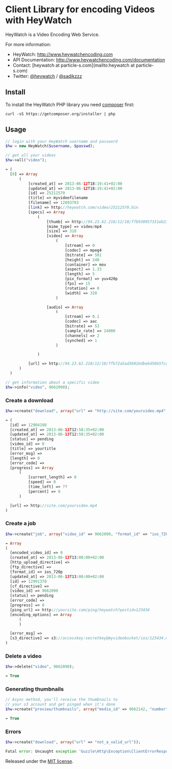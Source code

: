 # Client Library for encoding Videos with HeyWatch #

HeyWatch is a Video Encoding Web Service.

For more information:

* HeyWatch: http://www.heywatchencoding.com
* API Documentation: http://www.heywatchencoding.com/documentation
* Contact: [heywatch at particle-s.com](mailto:heywatch at particle-s.com)
* Twitter: [@heywatch](http://twitter.com/heywatch) / [@sadikzzz](http://twitter.com/sadikzzz)

## Install ##

To install the HeyWatch PHP library you need [composer](http://getcomposer.org) first:

``` console
curl -sS https://getcomposer.org/installer | php
```

## Usage ##

```php
// login with your HeyWatch username and password
$hw = new HeyWatch($username, $passwd);

// get all your videos
$hw->all("video");

➔ (
  [0] => Array
      (
          [created_at] => 2013-06-12T18:19:41+02:00
          [updated_at] => 2013-06-12T18:19:41+02:00
          [id] => 25212570
          [title] => myvideofilename
          [filename] => 12893703
          [link] => http://heywatch.com/video/25212570.bin
          [specs] => Array
              (
                  [thumb] => http://94.23.62.218/12/18/ffb930957331eb2300b36ed60adcfa6c/12893703.jpg
                  [mime_type] => video/mp4
                  [size] => 318
                  [video] => Array
                      (
                          [stream] => 0
                          [codec] => mpeg4
                          [bitrate] => 501
                          [height] => 240
                          [container] => mov
                          [aspect] => 1.33
                          [length] => 5
                          [pix_format] => yuv420p
                          [fps] => 15
                          [rotation] => 0
                          [width] => 320
                      )

                  [audio] => Array
                      (
                          [stream] => 0.1
                          [codec] => aac
                          [bitrate] => 53
                          [sample_rate] => 24000
                          [channels] => 2
                          [synched] => 1
                      )

              )

          [url] => http://94.23.62.218/12/18/ffb72a5ad3601bdbe6d50b5fcdbdfff0/12893703
      )
  )

// get information about a specific video
$hw->info("video", 9662090);
```

### Create a download ###

```php
$hw->create("download", array("url" => "http://site.com/yourvideo.mp4", "title" => "yourtitle"));

➔ (
  [id] => 12904198
  [created_at] => 2013-06-13T12:58:35+02:00
  [updated_at] => 2013-06-13T12:58:35+02:00
  [status] => pending
  [video_id] => 0
  [title] => yourtitle
  [error_msg] =>
  [length] => 0
  [error_code] =>
  [progress] => Array
      (
          [current_length] => 0
          [speed] => 0
          [time_left] => ??
          [percent] => 0
      )

  [url] => http://site.com/yourvideo.mp4
)
```

### Create a job ###

```php
$hw->create("job", array("video_id" => 9662090, "format_id" => "ios_720p", "ping_url" => "http://yoursite.com/ping/heywatch?postid=123434", "s3_directive" => "s3://accesskey:secretkey@myvideobucket/ios/123434.mp4"));

➔ Array
(
  [encoded_video_id] => 0
  [created_at] => 2013-06-13T13:00:00+02:00
  [http_upload_directive] =>
  [ftp_directive] =>
  [format_id] => ios_720p
  [updated_at] => 2013-06-13T13:00:00+02:00
  [id] => 12991370
  [cf_directive] =>
  [video_id] => 9662090
  [status] => pending
  [error_code] =>
  [progress] => 0
  [ping_url] => http://yoursite.com/ping/heywatch?postid=123434
  [encoding_options] => Array
      (
      )

  [error_msg] =>
  [s3_directive] => s3://accesskey:secretkey@myvideobucket/ios/123434.mp4
)
```

### Delete a video ###

```php
$hw->delete("video", 9662090);

➔ True
```

### Generating thumbnails ###

```php
// Async method, you'll receive the thumbnails to
// your s3 account and get pinged when it's done
$hw->create("preview/thumbnails", array("media_id" => 9662142, "number" => 6, "s3_directive" => "s3://accesskey:secretkey@mybucket/thumbnails/", "ping_url" => "http://site.com/ping/heywatch/thumbs"));

➔ True
```

### Errors ###

```php
$hw->create("download", array("url" => "not_a_valid_url"));

Fatal error: Uncaught exception 'Guzzle\Http\Exception\ClientErrorResponseException' with message 'Client error response
```

Released under the [MIT license](http://www.opensource.org/licenses/mit-license.php).

